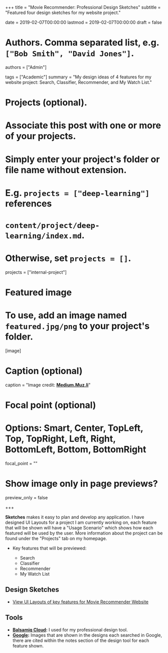 +++
title = "Movie Recommender: Professional Design Sketches"
subtitle = "Featured four design sketches for my website project."

date = 2019-02-07T00:00:00
lastmod = 2019-02-07T00:00:00
draft = false

# Authors. Comma separated list, e.g. `["Bob Smith", "David Jones"]`.
authors = ["Admin"]

tags = ["Academic"]
summary = "My design ideas of 4 features for my website project: Search, Classifier, Recommender, and My Watch List."

# Projects (optional).
#   Associate this post with one or more of your projects.
#   Simply enter your project's folder or file name without extension.
#   E.g. `projects = ["deep-learning"]` references 
#   `content/project/deep-learning/index.md`.
#   Otherwise, set `projects = []`.
 projects = ["internal-project"]

# Featured image
# To use, add an image named `featured.jpg/png` to your project's folder. 
[image]
  # Caption (optional)
  caption = "Image credit: [**Medium.Muz.li**](https://medium.muz.li/3-trends-in-landing-page-design-5cf900f2c90f)"

  # Focal point (optional)
  # Options: Smart, Center, TopLeft, Top, TopRight, Left, Right, BottomLeft, Bottom, BottomRight
  focal_point = ""

  # Show image only in page previews?
  preview_only = false

+++

**Sketches** makes it easy to plan and develop any application. I have designed UI Layouts for a project I am currently working on, each feature that will be shown will have a "Usage Scenario" which shows how each featured will be used by the user. More information about the project can be found under the "Projects" tab on my homepage.

- Key features that will be previewed:

  - Search
  - Classifier
  - Recommender
  - My Watch List

## Design Sketches
- [View UI Layouts of key features for Movie Recommender Website](https://balsamiq.cloud/sp1c5g0/p7urhqx/r4843)

## Tools

* **[Balsamiq Cloud](https://balsamiq.cloud):** I used for my professional design tool.
* **[Google](https://www.google.com):** Images that are shown in the designs each searched in Google, there are cited within the notes section of the design tool for each feature shown. 
